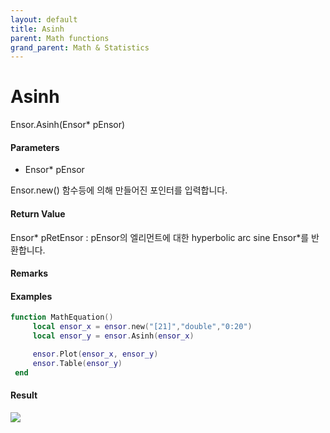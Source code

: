 ```yaml
---
layout: default
title: Asinh
parent: Math functions
grand_parent: Math & Statistics
---
```


# Asinh

Ensor.Asinh\(Ensor\* pEnsor\)

#### Parameters

* Ensor\* pEnsor

Ensor.new\(\) 함수등에 의해 만들어진 포인터를 입력합니다.

#### Return Value

Ensor\* pRetEnsor : pEnsor의 엘리먼트에 대한 hyperbolic arc sine Ensor\*를 반환합니다.

#### Remarks

#### Examples

```lua
function MathEquation()
     local ensor_x = ensor.new("[21]","double","0:20")
     local ensor_y = ensor.Asinh(ensor_x)

     ensor.Plot(ensor_x, ensor_y)
     ensor.Table(ensor_y)
 end
```

#### Result

![](/MathAPI/AsinhResult.png)

